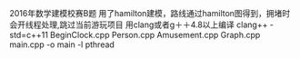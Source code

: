  2016年数学建模校赛B题
 用了hamilton建模，路线通过hamilton图得到，拥堵时会开线程处理,跳过当前游玩项目
 用clang或者g＋＋4.8以上编译
 clang++ -std=c++11 BeginClock.cpp Person.cpp Amusement.cpp Graph.cpp main.cpp -o main -l pthread

